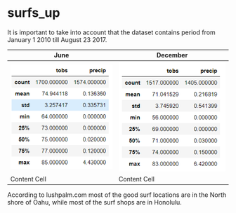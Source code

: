 # surfs_up


It is important to take into account that the dataset contains period from January 1 2010 till August 23 2017.

| June                | December            |
| ------------------  | ------------------  |
| ![Image1](June.png) |![Image1](Dec.png)   |
| Content Cell        | Content Cell        |


According to lushpalm.com most of the good surf locations are in the North shore of Oahu, while most of the surf shops are in Honolulu.
